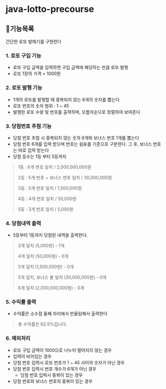 # java-lotto-precourse

## 🎰기능목록
간단한 로또 발매기를 구현한다

### 1. 로또 구입 기능
* 로또 구입 금액을 입력하면 구입 금액에 해당하는 만큼 로또 발행
* 로또 1장의 가격 = 1000원
    
### 2. 로또 발행 기능
* 1개의 로또를 발행할 때 중복되지 않는 6개의 숫자를 뽑는다
* 로또 번호의 숫자 범위 : 1 ~ 45
* 발행한 로또 수량 및 번호를 출력하며, 오름차순으로 정렬하여 보여준다

### 3. 당첨번호 추첨 기능
* 당첨 번호 추첨 시 중복되지 않는 숫자 6개와 보너스 번호 1개를 뽑는다
* 당첨 번호 6개를 입력 받으며 번호는 쉼표를 기준으로 구분한다. 그 후, 보너스 번호는 따로 입력 받는다
* 당첨 등수는 1등 부터 5등까지
> 1등 : 6개 번호 일치 / 2,000,000,000원
> 
> 2등 : 5개 번호 + 보너스 번호 일치 / 30,000,000원
> 
> 3등 : 5개 번호 일치 / 1,500,000원
> 
> 4등 :  4개 번호 일치 / 50,000원
> 
> 5등 : 3개 번호 일치 / 5,000원
> 

### 4. 당첨내역 출력
* 5등부터 1등까지 당첨된 내역을 출력한다.
> 3개 일치 (5,000원) - 1개
> 
> 4개 일치 (50,000원) - 0개
> 
>5개 일치 (1,500,000원) - 0개
> 
> 5개 일치, 보너스 볼 일치 (30,000,000원) - 0개
> 
> 6개 일치 (2,000,000,000원) - 0개

### 5. 수익률 출력
* 수익률은 소수점 둘째 자리에서 반올림해서 출력한다
>총 수익률은 62.5%입니다.
> 

### 6. 예외처리
* 로또 구입 금액이 1000으로 나누어 떨어지지 않는 경우
* 입력이 비어있는 경우
* 당첨 번호 입력시 로또 번호가 1 ~ 45 사이의 숫자가 아닌 경우
* 당첨 번호 입력시 번호 개수가 6개가 아닌 경우
  * 당첨 번호 입력시 중복이 있는 경우
* 당첨 번호와 보너스 번호의 중복이 있는 경우